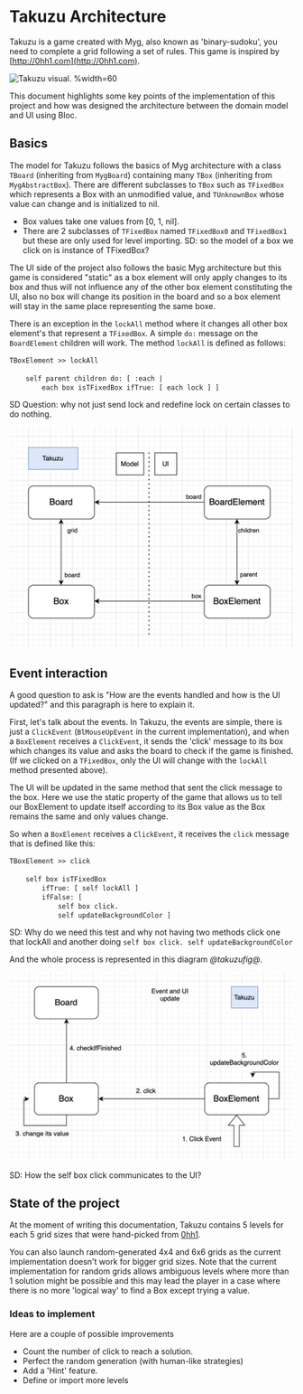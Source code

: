 # Takuzu Architecture

Takuzu is a game created with Myg, also known as 'binary-sudoku', you need to complete a grid following a set of rules.
This game is inspired by [http://0hh1.com](http://0hh1.com).

![Takuzu visual. %width=60](figures/takuzuGame.png)

This document highlights some key points of the implementation of this project and how was designed the architecture between the domain model and UI using Bloc.

## Basics

The model for Takuzu follows the basics of Myg architecture with a class `TBoard` (inheriting from `MygBoard`) containing many `TBox` (inheriting from `MygAbstractBox`). There are different subclasses to `TBox` such as `TFixedBox` which represents a Box with an unmodified value, and  `TUnknownBox` whose value can change and is initialized to nil.

- Box values take one values from [0, 1, nil]. 
- There are 2 subclasses of `TFixedBox` named `TFixedBox0` and `TFixedBox1` but these are only used for level importing.
SD: so the model of a box we click on is instance of TFixedBox?


The UI side of the project also follows the basic Myg architecture but this game is considered "static" as a box element will only apply changes to its box and thus will not influence any of the other box element constituting the UI, also no box will change its position in the board and so a box element will stay in the same place representing the same boxe.


There is an exception in the `lockAll` method where it changes all other box element's that represent a `TFixedBox`. A simple `do:` message on the `BoardElement` children will work. 
The method `lockAll` is defined as follows: 
 
```smalltalk
TBoxElement >> lockAll

	self parent children do: [ :each |
		each box isTFixedBox ifTrue: [ each lock ] ]
```

SD Question: why not just send lock and redefine lock on certain classes to do nothing. 

![Takuzu Architecture](Takuzu_Architecture.png)


## Event interaction

A good question to ask is "How are the events handled and how is the UI updated?" and this paragraph is here to explain it.

First, let's talk about the events. In Takuzu, the events are simple, there is just a `ClickEvent` (`BlMouseUpEvent` in the current implementation), and when a `BoxElement` receives a `ClickEvent`, it sends the 'click' message to its box which changes its value and asks the board to check if the game is finished. (If we clicked on a `TFixedBox`, only the UI will change with the `lockAll` method presented above).

The UI will be updated in the same method that sent the click message to the box. Here we use the static property of the game that allows us to tell our BoxElement to update itself according to its Box value as the Box remains the same and only values change.

So when a `BoxElement` receives a `ClickEvent`, it receives the `click` message that is defined like this: 

```smalltalk
TBoxElement >> click

	self box isTFixedBox
		ifTrue: [ self lockAll ]
		ifFalse: [
			self box click.
			self updateBackgroundColor ]
```

SD: Why do we need this test and why not having two methods click one 
that lockAll and another doing `self box click. self updateBackgroundColor` 

And the whole process is represented in this diagram *@takuzufig@*.

![Takuzu Event %label=takuzufig](Takuzu_Event.png)


SD: How the self box click communicates to the UI?

## State of the project 

At the moment of writing this documentation, Takuzu contains 5 levels for each 5 grid sizes that were hand-picked from [0hh1](0hh1.com).

You can also launch random-generated 4x4 and 6x6 grids as the current implementation doesn't work for bigger grid sizes. 
Note that the current implementation for random grids allows ambiguous levels where more than 1 solution might be possible and this may lead the player in a case where there is no more 'logical way' to find a Box except trying a value. 


### Ideas to implement
Here are a couple of possible improvements
- Count the number of click to reach a solution.
- Perfect the random generation (with human-like strategies)
- Add a 'Hint' feature.
- Define or import more levels
